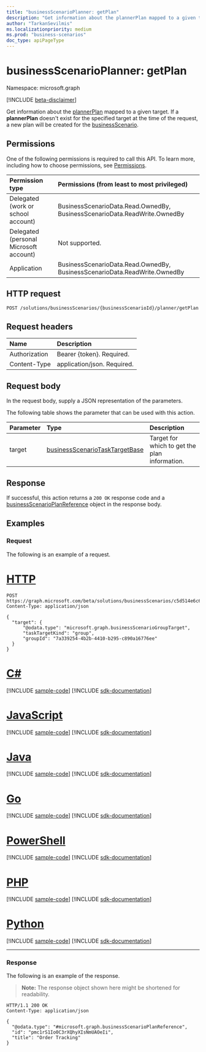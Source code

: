 ```yaml
---
title: "businessScenarioPlanner: getPlan"
description: "Get information about the plannerPlan mapped to a given target."
author: "TarkanSevilmis"
ms.localizationpriority: medium
ms.prod: "business-scenarios"
doc_type: apiPageType
---
```


# businessScenarioPlanner: getPlan

Namespace: microsoft.graph

[!INCLUDE [beta-disclaimer](../../includes/beta-disclaimer.md)]

Get information about the [plannerPlan](../resources/plannerplan.md) mapped to a given target. If a **plannerPlan** doesn't exist for the specified target at the time of the request, a new plan will be created for the [businessScenario](../resources/businessscenario.md).

## Permissions

One of the following permissions is required to call this API. To learn more, including how to choose permissions, see [Permissions](/graph/permissions-reference).

|Permission type|Permissions (from least to most privileged)|
|:---|:---|
|Delegated (work or school account)|BusinessScenarioData.Read.OwnedBy, BusinessScenarioData.ReadWrite.OwnedBy|
|Delegated (personal Microsoft account)|Not supported.|
|Application|BusinessScenarioData.Read.OwnedBy, BusinessScenarioData.ReadWrite.OwnedBy|

## HTTP request

<!-- {
  "blockType": "ignored"
}
-->
``` http
POST /solutions/businessScenarios/{businessScenarioId}/planner/getPlan
```

## Request headers
|Name|Description|
|:---|:---|
|Authorization|Bearer {token}. Required.|
|Content-Type|application/json. Required.|

## Request body
In the request body, supply a JSON representation of the parameters.

The following table shows the parameter that can be used with this action.

|Parameter|Type|Description|
|:---|:---|:---|
|target|[businessScenarioTaskTargetBase](../resources/businessscenariotasktargetbase.md)|Target for which to get the plan information.|

## Response

If successful, this action returns a `200 OK` response code and a [businessScenarioPlanReference](../resources/businessscenarioplanreference.md) object in the response body.

## Examples

### Request

The following is an example of a request.

# [HTTP](#tab/http)
<!-- {
  "blockType": "request",
  "name": "businessscenarioplannerthis.getplan",
  "sampleKeys": ["c5d514e6c6864911ac46c720affb6e4d"]
}
-->
``` http
POST https://graph.microsoft.com/beta/solutions/businessScenarios/c5d514e6c6864911ac46c720affb6e4d/planner/getPlan
Content-Type: application/json

{
  "target": {
      "@odata.type": "microsoft.graph.businessScenarioGroupTarget",
      "taskTargetKind": "group",
      "groupId": "7a339254-4b2b-4410-b295-c890a16776ee"
  }
}
```

# [C#](#tab/csharp)
[!INCLUDE [sample-code](../includes/snippets/csharp/businessscenarioplannerthisgetplan-csharp-snippets.md)]
[!INCLUDE [sdk-documentation](../includes/snippets/snippets-sdk-documentation-link.md)]

# [JavaScript](#tab/javascript)
[!INCLUDE [sample-code](../includes/snippets/javascript/businessscenarioplannerthisgetplan-javascript-snippets.md)]
[!INCLUDE [sdk-documentation](../includes/snippets/snippets-sdk-documentation-link.md)]

# [Java](#tab/java)
[!INCLUDE [sample-code](../includes/snippets/java/businessscenarioplannerthisgetplan-java-snippets.md)]
[!INCLUDE [sdk-documentation](../includes/snippets/snippets-sdk-documentation-link.md)]

# [Go](#tab/go)
[!INCLUDE [sample-code](../includes/snippets/go/businessscenarioplannerthisgetplan-go-snippets.md)]
[!INCLUDE [sdk-documentation](../includes/snippets/snippets-sdk-documentation-link.md)]

# [PowerShell](#tab/powershell)
[!INCLUDE [sample-code](../includes/snippets/powershell/businessscenarioplannerthisgetplan-powershell-snippets.md)]
[!INCLUDE [sdk-documentation](../includes/snippets/snippets-sdk-documentation-link.md)]

# [PHP](#tab/php)
[!INCLUDE [sample-code](../includes/snippets/php/businessscenarioplannerthisgetplan-php-snippets.md)]
[!INCLUDE [sdk-documentation](../includes/snippets/snippets-sdk-documentation-link.md)]

# [Python](#tab/python)
[!INCLUDE [sample-code](../includes/snippets/python/businessscenarioplannerthisgetplan-python-snippets.md)]
[!INCLUDE [sdk-documentation](../includes/snippets/snippets-sdk-documentation-link.md)]

---

### Response

The following is an example of the response.
>**Note:** The response object shown here might be shortened for readability.
<!-- {
  "blockType": "response",
  "truncated": true,
  "@odata.type": "microsoft.graph.businessScenarioPlanReference"
}
-->
``` http
HTTP/1.1 200 OK
Content-Type: application/json

{
  "@odata.type": "#microsoft.graph.businessScenarioPlanReference",
  "id": "pmc1rS1Io0C3rXQhyXIsNmUAOeIi",
  "title": "Order Tracking"
}
```
